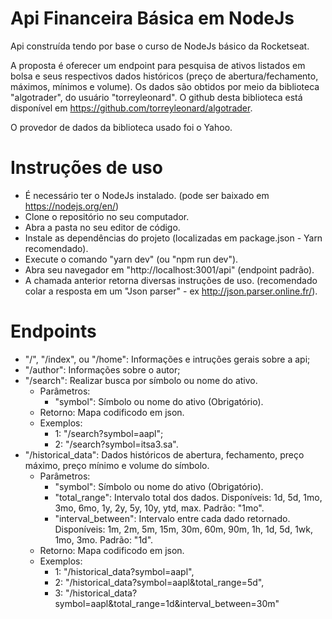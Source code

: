 # Api Financeira Básica em NodeJs

Api construída tendo por base o curso de NodeJs básico da Rocketseat.

A proposta é oferecer um endpoint para pesquisa de ativos listados em bolsa e seus respectivos dados históricos (preço de abertura/fechamento, máximos, mínimos e volume). Os dados são obtidos por meio da biblioteca "algotrader", do usuário "torreyleonard". O github desta biblioteca está disponível em <https://github.com/torreyleonard/algotrader>.

O provedor de dados da biblioteca usado foi o Yahoo.

# Instruções de uso
* É necessário ter o NodeJs instalado. (pode ser baixado em <https://nodejs.org/en/>)
* Clone o repositório no seu computador.
* Abra a pasta no seu editor de código.
* Instale as dependências do projeto (localizadas em package.json - Yarn recomendado).
* Execute o comando "yarn dev" (ou "npm run dev").
* Abra seu navegador em "http://localhost:3001/api" (endpoint padrão).
* A chamada anterior retorna diversas instruções de uso. (recomendado colar a resposta em um "Json parser" - ex <http://json.parser.online.fr/>).

# Endpoints
* "/", "/index", ou "/home": Informações e intruções gerais sobre a api;
* "/author": Informações sobre o autor;
* "/search": Realizar busca por símbolo ou nome do ativo.
  + Parâmetros:
    - "symbol": Símbolo ou nome do ativo (Obrigatório).
  + Retorno: Mapa codificodo em json.
  + Exemplos: 
    - 1: "/search?symbol=aapl";
    - 2: "/search?symbol=itsa3.sa".
* "/historical_data": Dados históricos de abertura, fechamento, preço máximo, preço mínimo e volume do símbolo.
  + Parâmetros:
    - "symbol": Símbolo ou nome do ativo (Obrigatório).
    - "total_range": Intervalo total dos dados. Disponíveis: 1d, 5d, 1mo, 3mo, 6mo, 1y, 2y, 5y, 10y, ytd, max. Padrão: "1mo".
    - "interval_between": Intervalo entre cada dado retornado. Disponíveis: 1m, 2m, 5m, 15m, 30m, 60m, 90m, 1h, 1d, 5d, 1wk, 1mo, 3mo. Padrão: "1d".
  + Retorno: Mapa codificodo em json.
  + Exemplos:
    - 1: "/historical_data?symbol=aapl",
    - 2: "/historical_data?symbol=aapl&total_range=5d",
    - 3: "/historical_data?symbol=aapl&total_range=1d&interval_between=30m"
        
